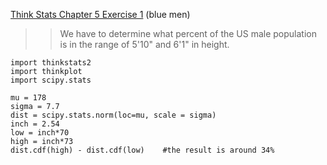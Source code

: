 [Think Stats Chapter 5 Exercise 1](http://greenteapress.com/thinkstats2/html/thinkstats2006.html#toc50) (blue men)

>> We have to determine what percent of the US male population is in the range of 5'10" and 6'1" in height.

```
import thinkstats2
import thinkplot
import scipy.stats

mu = 178
sigma = 7.7
dist = scipy.stats.norm(loc=mu, scale = sigma)
inch = 2.54
low = inch*70
high = inch*73
dist.cdf(high) - dist.cdf(low)    #the result is around 34%
```
